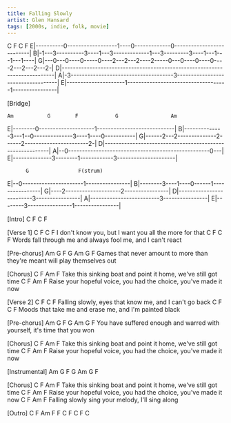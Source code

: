 ```yaml
---
title: Falling Slowly
artist: Glen Hansard
tags: [2000s, indie, folk, movie]
---
```


C                   F                 C                  F
E|----------0------------------1----0-------------0--------------------------|
B|-1---3----------3----1---3-------------1---3---------3----1---1---1---1----|
G|---0---0----0-----0----2---2---2----2-----0---0----0----0----2---2---2---2-|
D|---------------------------------------------------------------------------|
A|-3-------------------------------------3-----------------------------------|
E|---------------------1------------------------------------1----------------|
 
 
 
[Bridge]
 
    Am           G        F            G                 Am
E|--------0--------------------1----------------------------|
B|--------------3---1--0--------------3----1----0-----------|
G|------2---2--------------2------2-----------------------2-|
D|----------------------------------------------------------|
A|--0---------------------------------------------------0---|
E|--------------3--------1------------3---------------------|
 
          G                F(strum)
E|--0----------------------1----------------|
B|--------3----1----0------1----------------|
G|----2--------------------2----------------|
D|-------------------------3----------------|
A|-------------------------3----------------|
E|--------3----------------1----------------|
 
 
 
[Intro]
C F C F
 
 
[Verse 1]
C                 F              C                F
I don't know you, but I want you all the more for that
C                         F               C             F
Words fall through me and always fool me, and I can't react
 
 
[Pre-chorus]
Am         G      F        G                 Am         G               F
Games that never amount to more than they're meant will play themselves out
 
 
[Chorus]
C                 F                 Am                     F
Take this sinking boat and point it home, we've still got time
C                  F                 Am                     F
Raise your hopeful voice, you had the choice, you've made it now
 
 
[Verse 2]
C               F               C              F
Falling slowly, eyes that know me, and I can't go back
C                  F             C               F
Moods that take me and erase me, and I'm painted black
 
 
[Pre-chorus]
Am       G         F         G               Am         G             F
You have suffered enough and warred with yourself, it's time that you won
 
 
[Chorus]
C                 F                 Am                    F
Take this sinking boat and point it home, we've still got time
C                  F                  Am                     F
Raise your hopeful voice, you had the choice, you've made it now
 
 
[Instrumental]
Am G F G Am G F
 
 
[Chorus]
C                 F                 Am                    F
Take this sinking boat and point it home, we've still got time
C                  F                  Am                     F
Raise your hopeful voice, you had the choice, you've made it now
C              F             Am             F
Falling slowly sing your melody, I'll sing along
 
 
[Outro]
C F Am F
F
C F C F C